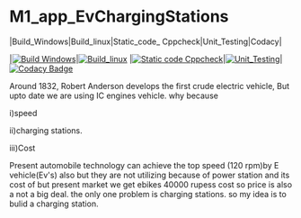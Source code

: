 # M1_app_EvChargingStations
|Build_Windows|Build_linux|Static_code_ Cppcheck|Unit_Testing|Codacy|

|[![Build Windows](https://github.com/Vamsi-Mudineti/M1_App_EvChargingStations/actions/workflows/build_windows.yml/badge.svg)](https://github.com/Vamsi-Mudineti/M1_App_EvChargingStations/actions/workflows/build_windows.yml)|[![Build_linux](https://github.com/Vamsi-Mudineti/M1_App_EvChargingStations/actions/workflows/build_linux.yml/badge.svg)](https://github.com/Vamsi-Mudineti/M1_App_EvChargingStations/actions/workflows/build_linux.yml)
|[![Static code Cppcheck](https://github.com/Vamsi-Mudineti/M1_App_EvChargingStations/actions/workflows/cppcheck.yml/badge.svg)](https://github.com/Vamsi-Mudineti/M1_App_EvChargingStations/actions/workflows/cppcheck.yml)|[![Unit_Testing](https://github.com/Vamsi-Mudineti/M1_App_EvChargingStations/actions/workflows/Unit_testing.yml/badge.svg)](https://github.com/Vamsi-Mudineti/M1_App_EvChargingStations/actions/workflows/Unit_testing.yml)|
[![Codacy Badge](https://app.codacy.com/project/badge/Grade/eeec8d4d4d214cd7994be37ffd2adbcf)](https://www.codacy.com/gh/Vamsi-Mudineti/M1_App_EvChargingStations/dashboard?utm_source=github.com&amp;utm_medium=referral&amp;utm_content=Vamsi-Mudineti/M1_App_EvChargingStations&amp;utm_campaign=Badge_Grade)

Around 1832, Robert Anderson develops the first crude electric vehicle, But upto date we are using IC engines vehicle.
why because 

i)speed 

ii)charging stations. 

iii)Cost

Present automobile technology can achieve the top speed (120 rpm)by E vehicle(Ev's) also but they are not utilizing because of power station and its cost of
but present market we get ebikes 40000 rupess cost so price is also a not a big deal. the only one problem is charging stations.
so my idea is to bulid a charging station.

